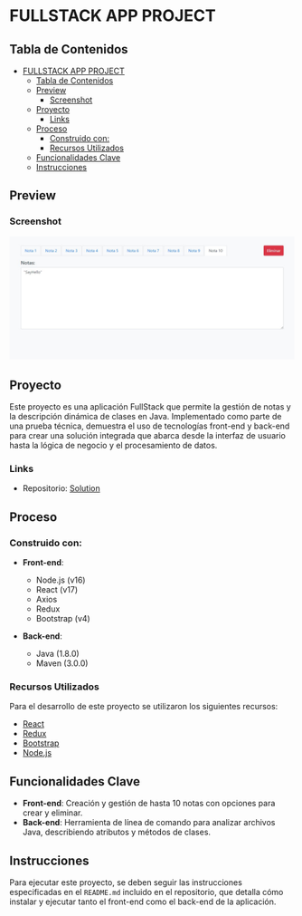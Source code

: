 # FULLSTACK APP PROJECT

## Tabla de Contenidos

- [FULLSTACK APP PROJECT](#fullstack-app-project)
  - [Tabla de Contenidos](#tabla-de-contenidos)
  - [Preview](#preview)
    - [Screenshot](#screenshot)
  - [Proyecto](#proyecto)
    - [Links](#links)
  - [Proceso](#proceso)
    - [Construido con:](#construido-con)
    - [Recursos Utilizados](#recursos-utilizados)
  - [Funcionalidades Clave](#funcionalidades-clave)
  - [Instrucciones](#instrucciones)

## Preview

### Screenshot

![](./src/assets/img/front-app.jpg)

## Proyecto

Este proyecto es una aplicación FullStack que permite la gestión de notas y la descripción dinámica de clases en Java. Implementado como parte de una prueba técnica, demuestra el uso de tecnologías front-end y back-end para crear una solución integrada que abarca desde la interfaz de usuario hasta la lógica de negocio y el procesamiento de datos.

### Links

- Repositorio: [Solution](test)

## Proceso

### Construido con:

- **Front-end**:
  - Node.js (v16)
  - React (v17)
  - Axios
  - Redux
  - Bootstrap (v4)

- **Back-end**:
  - Java (1.8.0)
  - Maven (3.0.0)

### Recursos Utilizados

Para el desarrollo de este proyecto se utilizaron los siguientes recursos:

- [React](https://es.reactjs.org/)
- [Redux](https://redux.js.org/)
- [Bootstrap](https://getbootstrap.com/)
- [Node.js](https://nodejs.org/en/)

## Funcionalidades Clave

- **Front-end**: Creación y gestión de hasta 10 notas con opciones para crear y eliminar.
- **Back-end**: Herramienta de línea de comando para analizar archivos Java, describiendo atributos y métodos de clases.

## Instrucciones

Para ejecutar este proyecto, se deben seguir las instrucciones especificadas en el `README.md` incluido en el repositorio, que detalla cómo instalar y ejecutar tanto el front-end como el back-end de la aplicación.
